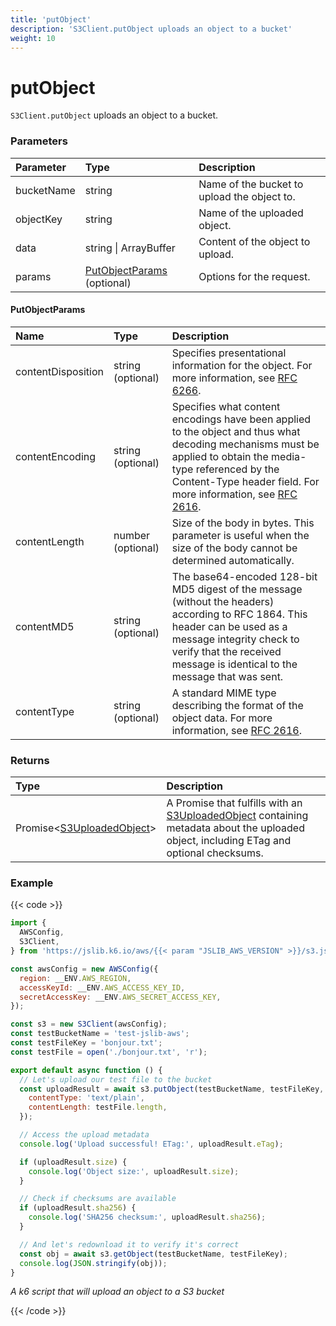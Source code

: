 ```yaml
---
title: 'putObject'
description: 'S3Client.putObject uploads an object to a bucket'
weight: 10
---
```


# putObject

`S3Client.putObject` uploads an object to a bucket.

### Parameters

| Parameter  | Type                                           | Description                                 |
| :--------- | :--------------------------------------------- | :------------------------------------------ |
| bucketName | string                                         | Name of the bucket to upload the object to. |
| objectKey  | string                                         | Name of the uploaded object.                |
| data       | string \| ArrayBuffer                          | Content of the object to upload.            |
| params     | [PutObjectParams](#putobjectparams) (optional) | Options for the request.                    |

#### PutObjectParams

| Name               | Type              | Description                                                                                                                                                                                                                                                         |
| :----------------- | :---------------- | :------------------------------------------------------------------------------------------------------------------------------------------------------------------------------------------------------------------------------------------------------------------ |
| contentDisposition | string (optional) | Specifies presentational information for the object. For more information, see [RFC 6266](https://tools.ietf.org/html/rfc6266).                                                                                                                                     |
| contentEncoding    | string (optional) | Specifies what content encodings have been applied to the object and thus what decoding mechanisms must be applied to obtain the media-type referenced by the Content-Type header field. For more information, see [RFC 2616](https://tools.ietf.org/html/rfc2616). |
| contentLength      | number (optional) | Size of the body in bytes. This parameter is useful when the size of the body cannot be determined automatically.                                                                                                                                                   |
| contentMD5         | string (optional) | The base64-encoded 128-bit MD5 digest of the message (without the headers) according to RFC 1864. This header can be used as a message integrity check to verify that the received message is identical to the message that was sent.                               |
| contentType        | string (optional) | A standard MIME type describing the format of the object data. For more information, see [RFC 2616](https://tools.ietf.org/html/rfc2616).                                                                                                                           |

### Returns

| Type                                                                                                                     | Description                                                                                                                                                                                                                           |
| :----------------------------------------------------------------------------------------------------------------------- | :------------------------------------------------------------------------------------------------------------------------------------------------------------------------------------------------------------------------------------ |
| Promise<[S3UploadedObject](https://grafana.com/docs/k6/<K6_VERSION>/javascript-api/jslib/aws/s3client/s3uploadedobject)> | A Promise that fulfills with an [S3UploadedObject](https://grafana.com/docs/k6/<K6_VERSION>/javascript-api/jslib/aws/s3client/s3uploadedobject) containing metadata about the uploaded object, including ETag and optional checksums. |

### Example

{{< code >}}

```javascript
import {
  AWSConfig,
  S3Client,
} from 'https://jslib.k6.io/aws/{{< param "JSLIB_AWS_VERSION" >}}/s3.js';

const awsConfig = new AWSConfig({
  region: __ENV.AWS_REGION,
  accessKeyId: __ENV.AWS_ACCESS_KEY_ID,
  secretAccessKey: __ENV.AWS_SECRET_ACCESS_KEY,
});

const s3 = new S3Client(awsConfig);
const testBucketName = 'test-jslib-aws';
const testFileKey = 'bonjour.txt';
const testFile = open('./bonjour.txt', 'r');

export default async function () {
  // Let's upload our test file to the bucket
  const uploadResult = await s3.putObject(testBucketName, testFileKey, testFile, {
    contentType: 'text/plain',
    contentLength: testFile.length,
  });

  // Access the upload metadata
  console.log('Upload successful! ETag:', uploadResult.eTag);

  if (uploadResult.size) {
    console.log('Object size:', uploadResult.size);
  }

  // Check if checksums are available
  if (uploadResult.sha256) {
    console.log('SHA256 checksum:', uploadResult.sha256);
  }

  // And let's redownload it to verify it's correct
  const obj = await s3.getObject(testBucketName, testFileKey);
  console.log(JSON.stringify(obj));
}
```

_A k6 script that will upload an object to a S3 bucket_

{{< /code >}}
